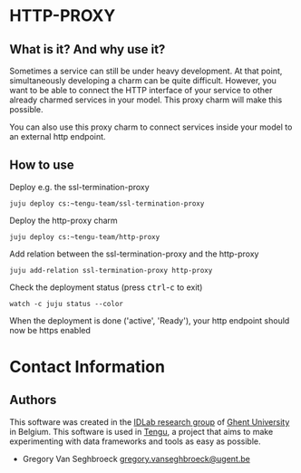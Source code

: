 # HTTP-PROXY

## What is it? And why use it?

Sometimes a service can still be under heavy development. At that point, simultaneously developing a charm can be quite difficult. However, you want to be able to connect the HTTP interface of your service to other already charmed services in your model. This proxy charm will make this possible.

You can also use this proxy charm to connect services inside your model to an external http endpoint.

## How to use

Deploy e.g. the ssl-termination-proxy

    juju deploy cs:~tengu-team/ssl-termination-proxy

Deploy the http-proxy charm

    juju deploy cs:~tengu-team/http-proxy

Add relation between the ssl-termination-proxy and the http-proxy

    juju add-relation ssl-termination-proxy http-proxy

Check the deployment status (press <kbd>ctrl</kbd>-<kbd>c</kbd> to exit)

    watch -c juju status --color

When the deployment is done ('active', 'Ready'), your http endpoint should now be https enabled

# Contact Information

## Authors

This software was created in the [IDLab research group](https://www.ugent.be/ea/idlab) of [Ghent University](https://www.ugent.be) in Belgium. This software is used in [Tengu](https://tengu.io), a project that aims to make experimenting with data frameworks and tools as easy as possible.

 - Gregory Van Seghbroeck <gregory.vanseghbroeck@ugent.be>
